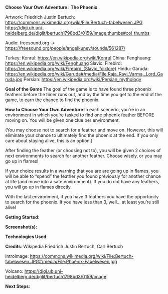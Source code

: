 **Choose Your Own Adventure : The Phoenix**
<!-- A description of your game. Background info about why you chose the game is a nice touch. -->


Artwork: Friedrich Justin Bertuch:
  https://commons.wikimedia.org/wiki/File:Bertuch-fabelwesen.JPG
  https://digi.ub.uni-heidelberg.de/diglit/bertuch1798bd3/0159/image,thumbs#col_thumbs

Audio: freesound.org -> https://freesound.org/people/angelkunev/sounds/561287/

Turkey: Konrul: https://en.wikipedia.org/wiki/Konrul
China: Fenghuang: https://en.wikipedia.org/wiki/Fenghuang
Slavic: Firebird: https://en.wikipedia.org/wiki/Firebird_(Slavic_folklore)
Hindu: Garuda:  https://en.wikipedia.org/wiki/Garuda#/media/File:Raja_Ravi_Varma,_Lord_Garuda.jpg
Persian: https://en.wikipedia.org/wiki/Persian_mythology

**Goal of the Game**
The goal of the game is to have found three phoenix feathers before the timer runs out, and by the time you get to the end of the game, to earn the chance to find the phoenix.


**How to Choose Your Own Adventure**
In each scenerio, you’re in an environment in which you’re tasked to find one phoenix feather BEFORE moving on.  You will be given one clue per environment.

(You may choose not to search for a feather and move on. However, this will eliminate your chance to ultimately find the phoenix at the end.  If you only care about staying alive, this is an option.)

After finding the feather (or choosing not to), you will be given 2 choices of next environments to search for another feather. Choose wisely, or you may go up in flames!

If your choice results in a warning that you are are going up in flames, you will be able to “spend” the feather you found previously for another chance at life (and move into a safe environment).  If you do not have any feathers, you will go up in flames directly.

With the last environment, if you have 3 feathers you have the opportunity to search for the phoenix. If you have less than 3, well... at least you’re still alive!


**Getting Started**:
  <!-- Include a link to your deployed game and any instructions you deem important. -->



**Screenshot(s):**
  <!-- A screenshot or two of your game. -->



**Technologies Used**:
  <!-- List of the technologies used, for example: JavaScript, HTML, CSS, etc. -->


**Credits**:
Wikipedia
Friedrich Justin Bertuch, Carl Bertuch

IntroImage: https://commons.wikimedia.org/wiki/File:Bertuch-fabelwesen.JPG#/media/File:Phoenix-Fabelwesen.jpg

Volcano: https://digi.ub.uni-heidelberg.de/diglit/bertuch1798bd3/0159/image

**Next Steps**:
  <!-- Planned future enhancements (icebox items). -->

